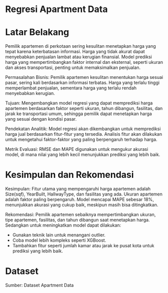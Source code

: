 # Regresi Apartment Data

# Latar Belakang
Pemilik apartemen di perkotaan sering kesulitan menetapkan harga yang tepat karena keterbatasan informasi. Harga yang tidak akurat dapat menyebabkan penjualan lambat atau kerugian finansial. Model prediksi harga yang mempertimbangkan faktor internal dan eksternal, seperti ukuran dan akses transportasi, penting untuk memaksimalkan penjualan.

Permasalahan Bisnis:
Pemilik apartemen kesulitan menentukan harga sesuai pasar, sering kali berdasarkan informasi terbatas. Harga yang terlalu tinggi memperlambat penjualan, sementara harga yang terlalu rendah menyebabkan kerugian.

Tujuan:
Mengembangkan model regresi yang dapat memprediksi harga apartemen berdasarkan faktor seperti ukuran, tahun dibangun, fasilitas, dan jarak ke transportasi umum, sehingga pemilik dapat menetapkan harga yang sesuai dengan kondisi pasar.

Pendekatan Analitik:
Model regresi akan dikembangkan untuk memprediksi harga jual berdasarkan fitur-fitur yang tersedia. Analisis fitur akan dilakukan untuk mengetahui faktor-faktor yang paling berpengaruh terhadap harga.

Metrik Evaluasi:
RMSE dan MAPE digunakan untuk mengukur akurasi model, di mana nilai yang lebih kecil menunjukkan prediksi yang lebih baik.

# Kesimpulan dan Rekomendasi
Kesimpulan:
Fitur utama yang mempengaruhi harga apartemen adalah Size(sqf), YearBuilt, HallwayType, dan fasilitas yang ada. Ukuran apartemen adalah faktor paling berpengaruh. Model mencapai MAPE sebesar 18%, menunjukkan akurasi yang cukup baik, meskipun masih bisa ditingkatkan.

Rekomendasi:
Pemilik apartemen sebaiknya mempertimbangkan ukuran, tipe apartemen, fasilitas, dan tahun dibangun saat menetapkan harga. Sedangkan untuk meningkatkan model dapat dilakukan:
- Gunakan teknik lain untuk menangani outlier.
- Coba model lebih kompleks seperti XGBoost.
- Tambahkan fitur seperti jumlah kamar atau jarak ke pusat kota untuk prediksi yang lebih baik.

# Dataset
Sumber: Dataset Apartment Data
